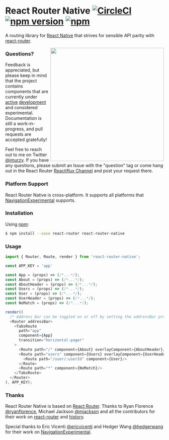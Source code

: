 # React Router Native [![CircleCI](https://img.shields.io/circleci/project/jmurzy/react-router-native.svg)](https://circleci.com/gh/jmurzy/react-router-native) [![npm version](https://img.shields.io/npm/v/react-router-native.svg?style=flat-square)](https://www.npmjs.com/package/react-router-native) [![npm](https://img.shields.io/npm/l/react-router-native.svg)](https://github.com/jmurzy/react-router-native/blob/master/LICENSE.md)

A routing library for [React Native](https://github.com/facebook/react-native) that strives for sensible API parity with [react-router](https://github.com/reactjs/react-router/).

<img align="right" width="360px" src="https://raw.githubusercontent.com/jmurzy/react-router-native/master/docs/screenshot.gif">

### Questions?
Feedback is appreciated, but please keep in mind that the project contains components that are currently under [active](https://github.com/facebook/react-native/commits?author=ericvicenti) [development](https://github.com/facebook/react-native/commits?author=hedgerwang) and considered experimental. Documentation is still a work-in-progress, and pull requests are accepted gratefully!

Feel free to reach out to me on Twitter [@jmurzy](https://twitter.com/jmurzy). If you have any questions, please submit an Issue with the "question" tag or come hang out in the React Router [Reactiflux Channel](https://discord.gg/0ZcbPKXt5bYaNQ46) and post your request there.

### Platform Support

React Router Native is cross-platform. It supports all platforms that [NavigationExperimental](https://github.com/ericvicenti/navigation-rfc) supports.

### Installation

Using [npm](https://www.npmjs.com/):

```sh
$ npm install --save react-router react-router-native
```
### Usage

```javascript
import { Router, Route, render } from 'react-router-native';

const APP_KEY = 'app'

const App = (props) => (/*...*/);
const About = (props) => (/*...*/);
const AboutHeader = (props) => (/*...*/);
const Users = (props) => (/*...*/);
const User = (props) => (/*...*/);
const UserHeader = (props) => (/*...*/);
const NoMatch = (props) => (/*...*/);

render((
  /* Address Bar can be toggled on or off by setting the addressBar prop */
  <Router addressBar>
    <TabsRoute
      path="app"
      component={App}
      transition="horizontal-pager"
    >
      <Route path="/" component={About} overlayComponent={AboutHeader}/>
      <Route path="users" component={Users} overlayComponent={UserHeader}>
        <Route path="/user/:userId" component={User}/>
      </Route>
      <Route path="*" component={NoMatch}/>
    </TabsRoute>
  </Router>
), APP_KEY);
```

### Thanks

React Router Native is based on [React Router](https://github.com/reactjs/react-router). Thanks to Ryan Florence [@ryanflorence](https://twitter.com/ryanflorence), Michael Jackson [@mjackson](https://twitter.com/mjackson) and all the contributors for their work on [react-router](https://github.com/reactjs/react-router) and [history](https://github.com/mjackson/history).

Special thanks to Eric Vicenti [@ericvicenti](https://twitter.com/ericvicenti) and Hedger Wang [@hedgerwang](https://twitter.com/hedgerwang) for their work on [NavigationExperimental](https://github.com/ericvicenti/navigation-rfc).
